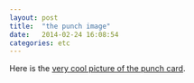 ```yaml
---
layout: post
title:  "the punch image"
date:   2014-02-24 16:08:54
categories: etc
---
```


Here is the [very cool picture of the punch card](https://eclectictechcarnival.org/etc-punch.jpg).
